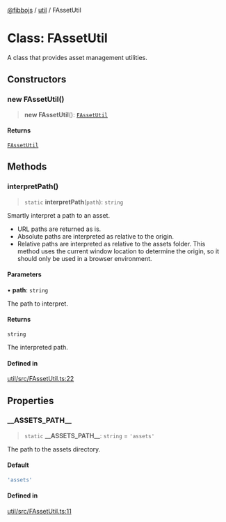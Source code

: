 [@fibbojs](/api/index) / [util](/api/util) / FAssetUtil

# Class: FAssetUtil

A class that provides asset management utilities.

## Constructors

### new FAssetUtil()

> **new FAssetUtil**(): [`FAssetUtil`](FAssetUtil.md)

#### Returns

[`FAssetUtil`](FAssetUtil.md)

## Methods

### interpretPath()

> `static` **interpretPath**(`path`): `string`

Smartly interpret a path to an asset.
- URL paths are returned as is.
- Absolute paths are interpreted as relative to the origin.
- Relative paths are interpreted as relative to the assets folder.
This method uses the current window location to determine the origin, so it should only be used in a browser environment.

#### Parameters

• **path**: `string`

The path to interpret.

#### Returns

`string`

The interpreted path.

#### Defined in

[util/src/FAssetUtil.ts:22](https://github.com/fibbojs/fibbo/blob/65626b456ab47d7e61b23a8dd1be9f399238b0f1/packages/util/src/FAssetUtil.ts#L22)

## Properties

### \_\_ASSETS\_PATH\_\_

> `static` **\_\_ASSETS\_PATH\_\_**: `string` = `'assets'`

The path to the assets directory.

#### Default

```ts
'assets'
```

#### Defined in

[util/src/FAssetUtil.ts:11](https://github.com/fibbojs/fibbo/blob/65626b456ab47d7e61b23a8dd1be9f399238b0f1/packages/util/src/FAssetUtil.ts#L11)
